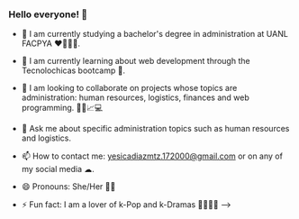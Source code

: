 ### Hello everyone! 👋


- 🔭 I am currently studying a bachelor's degree in administration at UANL FACPYA ❤👩🏻‍🎓.

- 🌱 I am currently learning about web development through the Tecnolochicas bootcamp 💜.

- 👯 I am looking to collaborate on projects whose topics are administration: human resources, logistics, finances and web programming. 👥💵📈💻
  
- 💬 Ask me about specific administration topics such as human resources and logistics.
  
- 📫 How to contact me: yesicadiazmtz.172000@gmail.com or on any of my social media ☁.
  
- 😄 Pronouns: She/Her 🧝‍♀️
  
- ⚡ Fun fact: I am a lover of k-Pop and k-Dramas 🦋💖💜✨
-->
